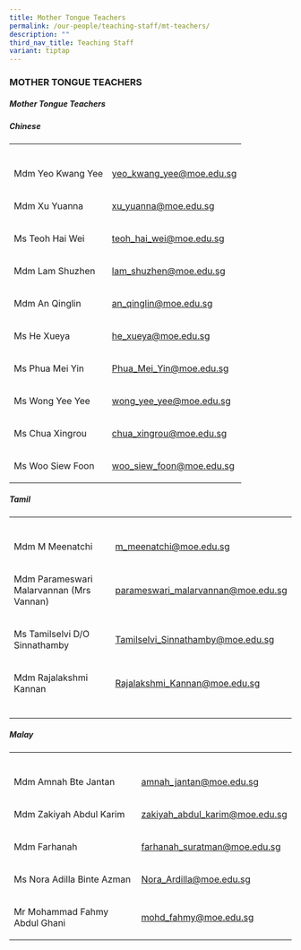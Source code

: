 ```yaml
---
title: Mother Tongue Teachers
permalink: /our-people/teaching-staff/mt-teachers/
description: ""
third_nav_title: Teaching Staff
variant: tiptap
---
```

<h3>MOTHER TONGUE TEACHERS</h3><h5>Mother Tongue Teachers</h5><h5>Chinese</h5><table><tbody><tr><th rowspan="1" colspan="1"><p></p></th><th rowspan="1" colspan="1"><p></p></th></tr><tr><td rowspan="1" colspan="1"><p>Mdm Yeo Kwang Yee</p></td><td rowspan="1" colspan="1"><p><a href="mailto:yeo_kwang_yee@moe.edu.sg" rel="noopener noreferrer nofollow" target="_blank">yeo_kwang_yee@moe.edu.sg</a></p></td></tr><tr><td rowspan="1" colspan="1"><p>Mdm Xu Yuanna</p></td><td rowspan="1" colspan="1"><p><a href="mailto:xu_yuanna@moe.edu.sg" rel="noopener noreferrer nofollow" target="_blank">xu_yuanna@moe.edu.sg</a></p></td></tr><tr><td rowspan="1" colspan="1"><p>Ms Teoh Hai Wei</p></td><td rowspan="1" colspan="1"><p><a href="mailto:teoh_hai_wei@moe.edu.sg" rel="noopener noreferrer nofollow" target="_blank">teoh_hai_wei@moe.edu.sg</a></p></td></tr><tr><td rowspan="1" colspan="1"><p>Mdm Lam Shuzhen</p></td><td rowspan="1" colspan="1"><p><a href="mailto:lam_shuzhen@moe.edu.sg" rel="noopener noreferrer nofollow" target="_blank">lam_shuzhen@moe.edu.sg</a></p></td></tr><tr><td rowspan="1" colspan="1"><p>Mdm An Qinglin</p></td><td rowspan="1" colspan="1"><p><a href="mailto:an_qinglin@moe.edu.sg" rel="noopener noreferrer nofollow" target="_blank">an_qinglin@moe.edu.sg</a></p></td></tr><tr><td rowspan="1" colspan="1"><p>Ms He Xueya</p></td><td rowspan="1" colspan="1"><p><a href="mailto:he_xueya@moe.edu.sg" rel="noopener noreferrer nofollow" target="_blank">he_xueya@moe.edu.sg</a></p></td></tr><tr><td rowspan="1" colspan="1"><p>Ms Phua Mei Yin</p></td><td rowspan="1" colspan="1"><p><a href="mailto:Phua_Mei_Yin@moe.edu.sg" rel="noopener noreferrer nofollow" target="_blank">Phua_Mei_Yin@moe.edu.sg</a></p></td></tr><tr><td rowspan="1" colspan="1"><p>Ms Wong Yee Yee</p></td><td rowspan="1" colspan="1"><p><a href="mailto:wong_yee_yee@moe.gov.sg" rel="noopener noreferrer nofollow" target="_blank">wong_yee_yee@moe.edu.sg</a></p></td></tr><tr><td rowspan="1" colspan="1"><p>Ms Chua Xingrou</p></td><td rowspan="1" colspan="1"><p><a href="mailto:chua_xingrou@moe.edu.sg" rel="noopener noreferrer nofollow" target="_blank">chua_xingrou@moe.edu.sg</a></p></td></tr><tr><td rowspan="1" colspan="1"><p>Ms Woo Siew Foon</p></td><td rowspan="1" colspan="1"><p><a href="mailto:woo_siew_foon@moe.edu.sg" rel="noopener noreferrer nofollow" target="_blank">woo_siew_foon@moe.edu.sg</a></p></td></tr></tbody></table><h5>Tamil</h5><table><tbody><tr><th rowspan="1" colspan="1"><p></p></th><th rowspan="1" colspan="1"><p></p></th></tr><tr><td rowspan="1" colspan="1"><p>Mdm M Meenatchi</p></td><td rowspan="1" colspan="1"><p><a href="mailto:m_meenatchi@moe.edu.sg" rel="noopener noreferrer nofollow" target="_blank">m_meenatchi@moe.edu.sg</a></p></td></tr><tr><td rowspan="1" colspan="1"><p>Mdm Parameswari Malarvannan (Mrs Vannan)</p></td><td rowspan="1" colspan="1"><p><a href="mailto:parameswari_malarvannan@moe.edu.sg" rel="noopener noreferrer nofollow" target="_blank">parameswari_malarvannan@moe.edu.sg</a></p></td></tr><tr><td rowspan="1" colspan="1"><p>Ms Tamilselvi D/O Sinnathamby</p></td><td rowspan="1" colspan="1"><p><a href="mailto:Tamilselvi_Sinnathamby@moe.edu.sg" rel="noopener noreferrer nofollow" target="_blank">Tamilselvi_Sinnathamby@moe.edu.sg</a></p></td></tr><tr><td rowspan="1" colspan="1"><p>Mdm Rajalakshmi Kannan</p></td><td rowspan="1" colspan="1"><p><a href="mailto:Rajalakshmi_Kannan@moe.edu.sg" rel="noopener noreferrer nofollow" target="_blank">Rajalakshmi_Kannan@moe.edu.sg</a></p></td></tr><tr><td rowspan="1" colspan="1"><p></p></td><td rowspan="1" colspan="1"><p></p></td></tr></tbody></table><h5>Malay</h5><table><tbody><tr><th rowspan="1" colspan="1"><p></p></th><th rowspan="1" colspan="1"><p></p></th></tr><tr><td rowspan="1" colspan="1"><p>Mdm Amnah Bte Jantan</p></td><td rowspan="1" colspan="1"><p><a href="mailto:amnah_jantan@moe.edu.sg" rel="noopener noreferrer nofollow" target="_blank">amnah_jantan@moe.edu.sg</a></p></td></tr><tr><td rowspan="1" colspan="1"><p>Mdm Zakiyah Abdul Karim</p></td><td rowspan="1" colspan="1"><p><a href="mailto:zakiyah_abdul_karim@moe.edu.sg" rel="noopener noreferrer nofollow" target="_blank">zakiyah_abdul_karim@moe.edu.sg</a></p></td></tr><tr><td rowspan="1" colspan="1"><p>Mdm Farhanah</p></td><td rowspan="1" colspan="1"><p><a href="mailto:farhanah_suratman@moe.edu.sg" rel="noopener noreferrer nofollow" target="_blank">farhanah_suratman@moe.edu.sg</a></p></td></tr><tr><td rowspan="1" colspan="1"><p>Ms Nora Adilla Binte Azman</p></td><td rowspan="1" colspan="1"><p><a href="mailto:Nora_Ardilla_Azman@moe.edu.sg" rel="noopener noreferrer nofollow" target="_blank">Nora_Ardilla@moe.edu.sg</a></p></td></tr><tr><td rowspan="1" colspan="1"><p>Mr Mohammad Fahmy Abdul Ghani</p></td><td rowspan="1" colspan="1"><p><a href="mailto:Mohammad_Fahmy@moe.edu.sg" rel="noopener noreferrer nofollow" target="_blank">mohd_fahmy@moe.edu.sg</a></p></td></tr></tbody></table><p></p>